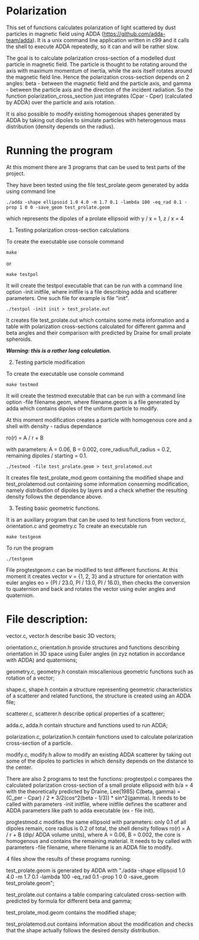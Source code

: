 # Polarization
This set of functions calculates polarization of light scattered by dust particles in magnetic field using ADDA (https://github.com/adda-team/adda). It is a unix command line application written in c99 and it calls the shell to execute ADDA repeatedly, so it can and will be rather slow.

The goal is to calculate polarization cross-section of a modelled dust particle in magnetic field. The particle is thought to be rotating around the axis with maximum momentum of inertia, while the axis itself rotates around the magnetic field line. Hence the polarization cross-section depends on 2 angles: beta - between the magnetic field and the particle axis, and gamma - between the particle axis and the direction of the incident radiation. So the function polarization_cross_section just integrates (Cpar - Cper) (calculated by ADDA) over the particle and axis rotation.

It is also possible to modify existing homogenous shapes generated by ADDA by taking out dipoles to simulate particles with heterogenous mass distribution (density depends on the radius).

# Running the program
At this moment there are 3 programs that can be used to test parts of the project.

They have been tested using the file test_prolate.geom generated by adda using command line

`./adda -shape ellipsoid 1.0 4.0 -m 1.7 0.1 -lambda 100 -eq_rad 0.1 -prop 1 0 0 -save_geom test_prolate.geom`

which represents the dipoles of a prolate ellipsoid with y / x = 1, z / x = 4

1) Testing polarization cross-section calculations

To create the executable use console command  

`make`

or 

`make testpol`

It will create the testpol executable that can be run with a command line option -init initfile, where initfile is a file describing adda and scatterer parameters. One such file for example is file "init". 

`./testpol -init init > test_prolate.out`

It creates file test_prolate.out which contains some meta information and a table with polarization cross-sections calculated for different gamma and beta angles and their comparison with predicted by Draine for small prolate spheroids. 

***Warning: this is a rather long calculation.***

2) Testing particle modification

To create the executable use console command  

`make testmod`

It will create the testmod executable that can be run with a command line option -file filename.geom, where filename.geom is a file generated by adda which contains dipoles of the uniform particle to modify.

At this moment modification creates a particle with homogenous core and a shell with density - radius dependance 

ro(r) = A / r + B 

with parameters: A = 0.06, B = 0.002, core_radius/full_radius = 0.2, remaining dipoles / starting  = 0.1.

`./testmod -file test_prolate.geom > test_prolatemod.out`

It creates file test_prolate_mod.geom containing the modified shape and test_prolatemod.out containing some information conserning modification, namely distribution of dipoles by layers and a check whether the resulting density follows the dependance above.

3) Testing basic geometric functions.

It is an auxiliary program that can be used to test functions from vector.c, orientation.c and geometry.c
To create an executable run

`make testgeom`

To run the program

`./testgeom`

File progtestgeom.c can be modified to test different functions. At this moment it creates vector v = {1, 2, 3} and a structure for orientation with euler angles eo = {PI / 23.0, PI / 13.0, PI / 16.0}, then checks the conversion to quaternion and back and rotates the vector using euler angles and quaternion.

# File description:

vector.c, vector.h describe basic 3D vectors;

orientation.c, orientation.h provide structures and functions describing orientation in 3D space using Euler angles (in zyz notation in accordance with ADDA) and quaternions;

geometry.c, geometry.h constain miscallenious geometric functions such as rotation of a vector;

shape.c, shape.h contain a structure representing geometric characteristics of a scatterer and related functions, the structure is created using an ADDA file;

scatterer.c, scatterer.h describe optical properties of a scatterer;

adda.c, adda.h contain structure and functions used to run ADDA;

polarization.c, polarization.h contain functions used to calculate polarization cross-section of a particle. 

modify.c, modify.h allow to modify an existing ADDA scatterer by taking out some of the dipoles to particles in which density depends on the distance to the center.

There are also 2 programs to test the functions:
progtestpol.c compares the calculated polarization cross-section of a small prolate ellipsoid with b/a = 4 with the theoretically predicted by Draine, Lee(1985) C(beta, gamma) = (C_per - Cpar) / 2 * 3/2(cos^2(beta - 1/3)) * sin^2(gamma). It needs to be called with parameters -init initfile, where initfile defines the scatterer and ADDA parameters like path to adda executable (ex - file init).

progtestmod.c modifies the same ellipsoid with parameters: only 0.1 of all dipoles remain, core radius is 0.2 of total, the shell density follows ro(r) = A / r + B (dip/ ADDA volume units), where A = 0.06, B = 0.002, the core is homogenous and contains the remaining material. It needs to by called with parameters -file filename, where filename is an ADDA file to modify.

4 files show the results of these programs running:

test_prolate.geom is generated by ADDA with "./adda -shape ellipsoid 1.0 4.0 -m 1.7 0.1 -lambda 100 -eq_rad 0.1 -prop 1 0 0 -save_geom test_prolate.geom";

test_prolate.out contains a table comparing calculated cross-section with predicted by formula for different beta and gamma;

test_prolate_mod.geom contains the modified shape;

test_prolatemod.out contains information about the modification and checks that the shape actually follows the desired density distribution.
